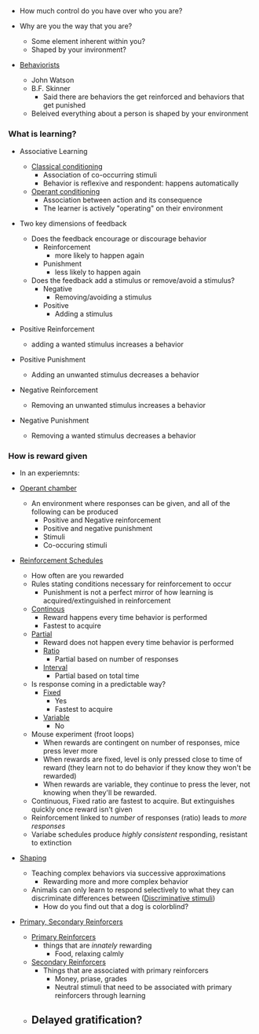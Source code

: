 ##

- How much control do you have over who you are?
- Why are you the way that you are?
  - Some element inherent within you?
  - Shaped by your invironment?


- <u>Behaviorists</u>
  - John Watson
  - B.F. Skinner
    - Said there are behaviors the get reinforced and behaviors that get punished
  - Beleived everything about a person is shaped by your environment

### What is learning?
- Associative Learning
  - <u>Classical conditioning</u>
    - Association of co-occurring stimuli
    - Behavior is reflexive and respondent: happens automatically
  - <u>Operant conditioning</u>
    - Association between action and its consequence
    - The learner is actively "operating" on their environment
- Two key dimensions of feedback
  - Does the feedback encourage or discourage behavior
    - Reinforcement
      - more likely to happen again
    - Punishment
      - less likely to happen again
  - Does the feedback add a stimulus or remove/avoid a stimulus?
    - Negative
      - Removing/avoiding a stimulus
    - Positive
      - Adding a stimulus


- Positive Reinforcement
  - adding a wanted stimulus increases a behavior
- Positive Punishment
  - Adding an unwanted stimulus decreases a behavior
- Negative Reinforcement
  - Removing an unwanted stimulus increases a behavior
- Negative Punishment
  - Removing a wanted stimulus decreases a behavior


### How is reward given
- In an experiemnts:
- <u>Operant chamber</u>
  - An environment where responses can be given, and all of the following can be produced
    - Positive and Negative reinforcement
    - Positive and negative punishment
    - Stimuli
    - Co-occuring stimuli
- <u>Reinforcement Schedules</u>
  - How often are you rewarded
  - Rules stating conditions necessary for reinforcement to occur
    - Punishment is not a perfect mirror of how learning is acquired/extinguished in reinforcement
  - <u>Continous</u>
    - Reward happens every time behavior is performed
    - Fastest to acquire
  - <u>Partial</u>
    - Reward does not happen every time behavior is performed
    - <u>Ratio</u>
      - Partial based on number of responses
    - <u>Interval</u>
      - Partial based on total time
  - Is response coming in a predictable way?
    - <u>Fixed</u>
      - Yes
      - Fastest to acquire
    - <u>Variable</u>
      - No
  - Mouse experiment (froot loops)
    - When rewards are contingent on number of responses, mice press lever more
    - When rewards are fixed, level is only pressed close to time of reward (they learn not to do behavior if they know they won't be rewarded)
    - When rewards are variable, they continue to press the lever, not knowing when they'll be rewarded.
  - Continuous, Fixed ratio are fastest to acquire. But extinguishes quickly once reward isn't given
  - Reinforcement linked to _number_ of responses (ratio) leads to _more responses_
  - Variabe schedules produce _highly consistent_ responding, resistant to extinction

- <u>Shaping</u>
  - Teaching complex behaviors via successive approximations
    - Rewarding more and more complex behavior
  - Animals can only learn to respond selectively to what they can discriminate differences between (<u>Discriminative stimuli</u>)
    - How do you find out that a dog is colorblind?
- <u>Primary, Secondary Reinforcers</u>
  - <u>Primary Reinforcers</u>
    - things that are _innately_ rewarding
      - Food, relaxing calmly
  - <u>Secondary Reinforcers</u>
    - Things that are associated with primary reinforcers
      - Money, priase, grades
      - Neutral stimuli that need to be associated with primary reinforcers through learning
  - Delayed gratification?
    - 